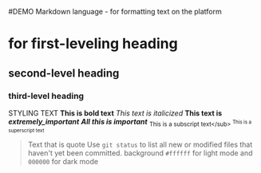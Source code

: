 #DEMO 
Markdown language - for formatting text on the platform
# for first-leveling heading
## second-level heading
### third-level heading

STYLING TEXT 
**This is bold text**
_This text is italicized_
**This text is _extremely_important_**
***All this is important***
<sub>This is a subscript text</sub\>
<sup>This is a superscript text</sup>
>Text that is quote
Use `git status` to list all new or modified files that haven't yet been committed.
background `#ffffff` for light mode and `000000` for dark mode
